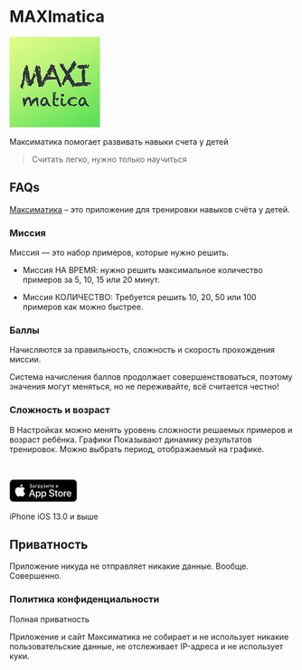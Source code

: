 # MAXImatica

![MAXImatica Logo](./images/logo.jpeg)

Максиматика помогает развивать навыки счета у детей

> Считать легко, нужно только научиться

## FAQs

[Максиматика](https://apps.apple.com/ru/app/maximatica/id1485207162?l=en) – это приложение для тренировки навыков счёта у детей.

### Миссия

Миссия — это набор примеров, которые нужно решить.

- Миссия НА ВРЕМЯ: нужно решить максимальное количество примеров за 5, 10, 15 или 20 минут.

- Миссия КОЛИЧЕСТВО: Требуется решить 10, 20, 50 или 100 примеров как можно быстрее.

### Баллы

Начисляются за правильность, сложность и скорость прохождения миссии.

Система начисления баллов продолжает совершенствоваться, поэтому значения могут меняться, но не переживайте, всё считается честно!

### Сложность и возраст

В Настройках можно менять уровень сложности решаемых примеров и возраст ребёнка.
Графики
Показывают динамику результатов тренировок. Можно выбрать период, отображаемый на графике.

<br/>

[![Download on the App Store Badge RU](./images/Download_on_the_App_Store_Badge_RU_RGB_blk_100317.png)](https://apps.apple.com/ru/app/maximatica/id1485207162?l=en)

iPhone
iOS 13.0 и выше

## Приватность

Приложение никуда не отправляет никакие данные. Вообще. Совершенно.

### Политика конфиденциальности

Полная приватность

Приложение и сайт Максиматика не собирает и не использует никакие пользовательские данные, не отслеживает IP-адреса и не использует куки.
